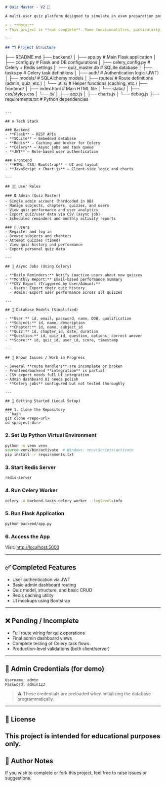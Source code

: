 ```markdown
# Quiz Master - V2 🧠

A multi-user quiz platform designed to simulate an exam preparation portal for multiple courses. The platform supports both administrative and user functionalities.

> ⚠️ **Note:**  
> This project is **not complete**. Some functionalities, particularly related to route handling and data flow between frontend and backend, are pending or partially implemented. It is not production-ready.

---

## 🗂️ Project Structure

```

├── README.md
├── backend/
│   ├── app.py                  # Main Flask application
│   ├── config.py              # Flask and DB configurations
│   ├── celery\_config.py       # Celery + Redis settings
│   ├── quiz\_master.db         # SQLite database
│   ├── tasks.py               # Celery task definitions
│   ├── auth/                  # Authentication logic (JWT)
│   ├── models/                # SQLAlchemy models
│   ├── routes/                # Route definitions (admin, quiz, etc.)
│   └── utils/                 # Helper functions (caching, etc.)
├── frontend/
│   ├── index.html             # Main HTML file
│   └── static/
│       ├── css/styles.css
│       └── js/
│           ├── app.js
│           ├── charts.js
│           └── debug.js
├── requirements.txt           # Python dependencies

```

---

## ⚙️ Tech Stack

### Backend
- **Flask** – REST APIs
- **SQLite** – Embedded database
- **Redis** – Caching and broker for Celery
- **Celery** – Async jobs and task queue
- **JWT** – Role-based user authentication

### Frontend
- **HTML, CSS, Bootstrap** – UI and layout
- **JavaScript + Chart.js** – Client-side logic and charts

---

## 🧑‍💻 User Roles

### 🔒 Admin (Quiz Master)
- Single admin account (hardcoded in DB)
- Manage subjects, chapters, quizzes, and users
- View quiz performance and user analytics
- Export quiz/user data via CSV (async job)
- Scheduled reminders and monthly activity reports

### 👤 Users
- Register and log in
- Browse subjects and chapters
- Attempt quizzes (timed)
- View quiz history and performance
- Export personal quiz data

---

## 🔁 Async Jobs (Using Celery)

- **Daily Reminders:** Notify inactive users about new quizzes
- **Monthly Report:** Email-based performance summary
- **CSV Export (Triggered by User/Admin):** 
  - Users: Export their quiz history
  - Admin: Export user performance across all quizzes

---

## 💾 Database Models (Simplified)

- **User:** id, email, password, name, DOB, qualification
- **Subject:** id, name, description
- **Chapter:** id, name, subject_id
- **Quiz:** id, chapter_id, date, duration
- **Question:** id, quiz_id, question, options, correct answer
- **Score:** id, quiz_id, user_id, score, timestamp

---

## 🚧 Known Issues / Work in Progress

- Several **route handlers** are incomplete or broken
- Frontend/backend **integration** is partial
- CSV export needs full UI integration
- Admin dashboard UI needs polish
- **Celery jobs** configured but not tested thoroughly

---

## 🏁 Getting Started (Local Setup)

### 1. Clone the Repository
```bash
git clone <repo-url>
cd <project-dir>
````

### 2. Set Up Python Virtual Environment

```bash
python -m venv venv
source venv/bin/activate  # Windows: venv\Scripts\activate
pip install -r requirements.txt
```

### 3. Start Redis Server

```bash
redis-server
```

### 4. Run Celery Worker

```bash
celery -A backend.tasks.celery worker --loglevel=info
```

### 5. Run Flask Application

```bash
python backend/app.py
```

### 6. Access the App

Visit: [http://localhost:5000](http://localhost:5000)

---

## ✅ Completed Features

* User authentication via JWT
* Basic admin dashboard routing
* Quiz model, structure, and basic CRUD
* Redis caching utility
* UI mockups using Bootstrap

---

## ❌ Pending / Incomplete

* Full route wiring for quiz operations
* Final admin dashboard views
* Complete testing of Celery task flows
* Production-level validations (both client/server)

---

## 🔐 Admin Credentials (for demo)

```text
Username: admin
Password: admin123
```

> ⚠️ These credentials are preloaded when initializing the database programmatically.

---

## 📜 License

This project is intended for educational purposes only.
---

## 📝 Author Notes

If you wish to complete or fork this project, feel free to raise issues or suggestions.

